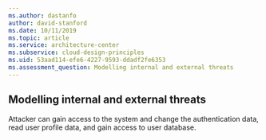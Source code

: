 ```yaml
---
ms.author: dastanfo
author: david-stanford
ms.date: 10/11/2019
ms.topic: article
ms.service: architecture-center
ms.subservice: cloud-design-principles
ms.uid: 53aad114-efe6-4227-9593-ddadf2fe6353
ms.assessment_question: Modelling internal and external threats
---
```

## Modelling internal and external threats

Attacker can gain access to the system and change the authentication data, read user profile data, and gain access to user database.
